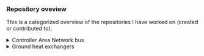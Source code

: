### Repository oveview

This is a categorized overview of the repositories I have worked on (created or contributed to).  

<details><summary>Controller Area Network bus</summary>

- [hardbyte/python-can](https://github.com/hardbyte/python-can) - Alongside a [PCAN-USB](https://www.peak-system.com/PCAN-USB.199.0.html?L=1) (physical bus) or [SocketCAN](https://docs.kernel.org/networking/can.html) alone (virtual bus), I use this package to send, recieve and log [CAN](https://en.wikipedia.org/wiki/CAN_bus) messages.
- [j-c-cook/cross-compile-python.md](https://gist.github.com/j-c-cook/2a291dc0bfaa2f6639272e344ff66e62) - Includes an outline for how to cross compile the Python language (the [cpython](https://github.com/python/cpython) implementation) for use on an obscure processor (armv7l). After cross-compiling, I was able to utilize `python-can`'s `SizedRolloverLogging` functionality on a remote device.  

</details>

<details><summary>Ground heat exchangers</summary>

- [pygfunction](https://github.com/MassimoCimmino/pygfunction) served as the backbone for a first of kind ground heat exchanger design tool [ghedt](https://github.com/j-c-cook/ghedt). 
- [cpgfunctionEP](https://github.com/j-c-cook/cpgfunctionEP) has been integrated into [EnergyPlus](https://github.com/NREL/EnergyPlus) as a third party application.
- [cpgfunction](https://github.com/j-c-cook/cpgfunction) was used to compute g-functions on a high performance computing cluster (HPCC).

</details>
